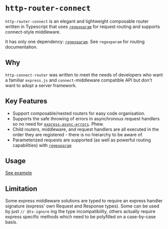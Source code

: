 # `http-router-connect`

`http-router-connect` is an elegant and lightweight composable router written in Typescript that uses [`regexparam`](https://www.npmjs.com/package/regexparam) for request routing and supports connect-style middleware.

It has only one dependency: [`regexparam`](https://www.npmjs.com/package/regexparam). See `regexparam` for routing documentation.

## Why

`http-connect-router` was written to meet the needs of developers who want a familiar `express.js` and `connect`-middleware compatible API but don't want to adopt a server framework.

## Key Features

- Support composable/nested routers for easy code organisation.
- Supports the safe throwing of errors in asynchronous request handlers so no need for [`express-async-errors`](https://www.npmjs.com/package/express-async-errors). Phew.
- Child routers, middleware, and request handlers are all executed in the order they are registered - there is no hierarchy to be aware of.
- Parameterized requests are supported (as well as powerful routing capabilities) with [`regexparam`](https://www.npmjs.com/package/regexparam)

## Usage

[See example](./src/example.ts)

## Limitation

Some express middleware solutions are typed to require an express handler signature (express' own Request and Response types). Some can be used by just `// @ts-ignore` ing the type incompatibility, others actually require express specific methods which need to be polyfilled on a case-by-case basis.
